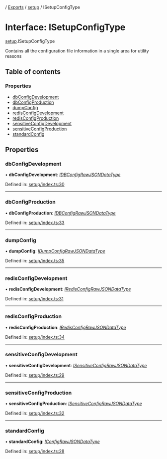 [](../README.md) / [Exports](../modules.md) / [setup](../modules/setup.md) / ISetupConfigType

# Interface: ISetupConfigType

[setup](../modules/setup.md).ISetupConfigType

Contains all the configuration file information in a single
area for utility reasons

## Table of contents

### Properties

- [dbConfigDevelopment](setup.isetupconfigtype.md#dbconfigdevelopment)
- [dbConfigProduction](setup.isetupconfigtype.md#dbconfigproduction)
- [dumpConfig](setup.isetupconfigtype.md#dumpconfig)
- [redisConfigDevelopment](setup.isetupconfigtype.md#redisconfigdevelopment)
- [redisConfigProduction](setup.isetupconfigtype.md#redisconfigproduction)
- [sensitiveConfigDevelopment](setup.isetupconfigtype.md#sensitiveconfigdevelopment)
- [sensitiveConfigProduction](setup.isetupconfigtype.md#sensitiveconfigproduction)
- [standardConfig](setup.isetupconfigtype.md#standardconfig)

## Properties

### dbConfigDevelopment

• **dbConfigDevelopment**: [*IDBConfigRawJSONDataType*](config.idbconfigrawjsondatatype.md)

Defined in: [setup/index.ts:30](https://github.com/onzag/itemize/blob/0569bdf2/setup/index.ts#L30)

___

### dbConfigProduction

• **dbConfigProduction**: [*IDBConfigRawJSONDataType*](config.idbconfigrawjsondatatype.md)

Defined in: [setup/index.ts:33](https://github.com/onzag/itemize/blob/0569bdf2/setup/index.ts#L33)

___

### dumpConfig

• **dumpConfig**: [*IDumpConfigRawJSONDataType*](config.idumpconfigrawjsondatatype.md)

Defined in: [setup/index.ts:35](https://github.com/onzag/itemize/blob/0569bdf2/setup/index.ts#L35)

___

### redisConfigDevelopment

• **redisConfigDevelopment**: [*IRedisConfigRawJSONDataType*](config.iredisconfigrawjsondatatype.md)

Defined in: [setup/index.ts:31](https://github.com/onzag/itemize/blob/0569bdf2/setup/index.ts#L31)

___

### redisConfigProduction

• **redisConfigProduction**: [*IRedisConfigRawJSONDataType*](config.iredisconfigrawjsondatatype.md)

Defined in: [setup/index.ts:34](https://github.com/onzag/itemize/blob/0569bdf2/setup/index.ts#L34)

___

### sensitiveConfigDevelopment

• **sensitiveConfigDevelopment**: [*ISensitiveConfigRawJSONDataType*](config.isensitiveconfigrawjsondatatype.md)

Defined in: [setup/index.ts:29](https://github.com/onzag/itemize/blob/0569bdf2/setup/index.ts#L29)

___

### sensitiveConfigProduction

• **sensitiveConfigProduction**: [*ISensitiveConfigRawJSONDataType*](config.isensitiveconfigrawjsondatatype.md)

Defined in: [setup/index.ts:32](https://github.com/onzag/itemize/blob/0569bdf2/setup/index.ts#L32)

___

### standardConfig

• **standardConfig**: [*IConfigRawJSONDataType*](config.iconfigrawjsondatatype.md)

Defined in: [setup/index.ts:28](https://github.com/onzag/itemize/blob/0569bdf2/setup/index.ts#L28)
